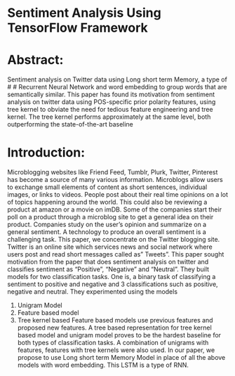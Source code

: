 # Sentiment Analysis Using TensorFlow Framework

# Abstract:
  Sentiment analysis on Twitter data using Long short term Memory, a type of # # Recurrent Neural Network and word embedding to group words that are semantically similar. This paper has found its motivation from sentiment analysis on twitter data using POS-specific prior polarity features, using tree kernel to obviate the need for tedious feature engineering and tree kernel. The tree kernel performs approximately at the same level, both outperforming the state-of-the-art baseline
  
# Introduction:
  Microblogging websites like Friend Feed, Tumblr, Plurk, Twitter, Pinterest has become a source of many various information. Microblogs allow users to exchange small elements of content as short sentences, individual images, or links to videos. People post about their real time opinions on a lot of topics happening around the world. This could also be
reviewing a product at amazon or a movie on imDB. Some of the companies start their poll on a product through a microblog site to get a general idea on their product.
Companies study on the user’s opinion and summarize on a general sentiment. A technology to produce an overall sentiment is a challenging task. This paper, we concentrate on the Twitter blogging site.
Twitter is an online site which services news and social network where users post and read short messages called as” Tweets”.
This paper sought motivation from the paper that does sentiment analysis on twitter and classifies sentiment as “Positive”, “Negative” and “Neutral”. They built models for two classification tasks.
One is, a binary task of classifying a sentiment to positive and negative and 3 classifications such as positive, negative and neutral. They experimented using the models
  1)	Unigram Model
  2)	Feature based model
  3)	Tree kernel based
  Feature based models use previous features and proposed new features. A tree based
representation for tree kernel based model and unigram model proves to be the hardest baseline for both types of classification tasks. A combination of unigrams with features, features with tree kernels were also used.
In our paper, we propose to use Long short term Memory Model in place of all the above models with word embedding. This LSTM is a type of RNN.
